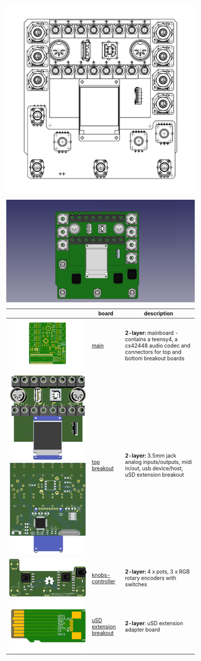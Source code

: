 ![assembly](images/assembly.svg)

![assembly](images/assembly_front.png)

| | **board** | **description** |
|---|-------|---------|
|  ![mainboard](mainboard/images/mainboard.png)  | [main](mainboard) | **2-layer:** mainboard - contains a teensy4, a cs42448 audio codec and connectors for top and bottom breakout boards |
| ![top breakout](topbreakout/images/TopBreakout-front.png)  ![top breakout](topbreakout/images/TopBreakout-back.png) | [top breakout](topbreakout)  | **2-layer:** 3.5mm jack analog inputs/outputs, midi in/out, usb device/host, uSD extension breakout |
| ![knobs-controller](knobs-controller/images/KnobsController_v1.1.png) | [knobs-controller](knobs-controller)  | **2-layer:** 4 x pots, 3 x RGB rotary encoders with switches |
| ![uSD extension breakout](teensy-uSD-adapter/images/uSD_extender_male_sm.png)  | [uSD extension breakout](teensy-uSD-adapter) | **2-layer**: uSD extension adapter board |
  
